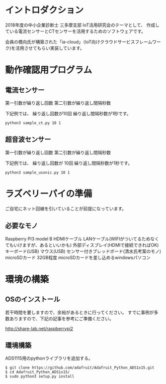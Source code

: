 # イントロダクション

2018年度の中小企業診断士 三多摩支部 IoT活用研究会のテーマとして、
作成している電流センサーとCTセンサーを活用するためのソフトウェアです。

会員の橋向氏が構築された「ia-cloud」（IoT向けクラウドサービスフレームワーク)を活用させてもらい実装しています。


# 動作確認用プログラム

## 電流センサー

第一引数が繰り返し回数
第二引数が繰り返し間隔秒数

下記例では、
繰り返し回数が10回
繰り返し間隔秒数が1秒です。

```
python3 sample_ct.py 10 1
```

## 超音波センサー

第一引数が繰り返し回数
第二引数が繰り返し間隔秒数

下記例では、
繰り返し回数が 10回
繰り返し間隔秒数が1秒です。

```
python3 sample_usonic.py 10 1
```

# ラズベリーパイの準備

ご自宅にネット回線を引いていることが前提になっています。

## 必要なモノ
Raspberry PI3 model B
HDMIケーブル
LANケーブル(WIFIがついてるためなくてもいけますが、あるといいかも)
外部ディスプレイ(HDMIで接続できればOK)
キーボード(USB)
マウス(USB)
センサー付きブレッドボード(清水氏考案のモノ)
microSDカード 32GB程度
microSDカードを差し込めるwindowsパソコン

# 環境の構築
## OSのインストール

若干時間を要しますので、余裕があるときに行ってください。
すでに事例が多数ありますので、下記の記事を参考にご準備ください。

http://share-lab.net/raspberrypi2

## 環境構築

ADS1115用のpythonライブラリを追加する。

```
$ git clone https://github.com/adafruit/Adafruit_Python_ADS1x15.git
$ cd Adafruit_Python_ADS1x15/
$ sudo python3 setup.py install
```


